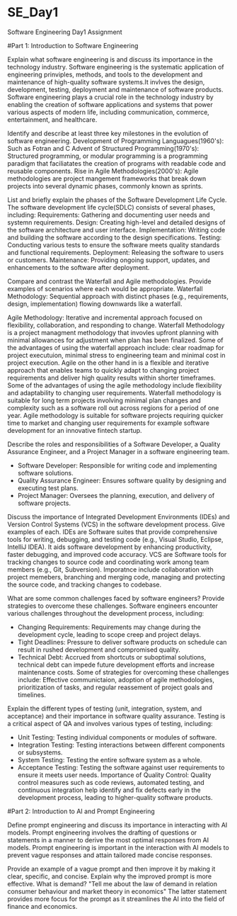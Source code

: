 # SE_Day1
Software Engineering Day1 Assignment

#Part 1: Introduction to Software Engineering

Explain what software engineering is and discuss its importance in the technology industry.
Software engineering is the systematic application of engineering prinviples, methods, and tools to the development and maintenance of high-quality software systems.It invlves the design, development, testing, deployment and maintenance of software products.
Software engineering plays a crucial role in the technology industry by enabling the creation of software applications and systems that power various aspects of modern life, including communication, commerce, entertainment, and healthcare. 

Identify and describe at least three key milestones in the evolution of software engineering.
Development of Programming Languagues(1960's): Such as Fotran and C
Advent of Structured Programming(1970's): Structured programming, or modular programming is a programming paradigm that faciliatates the creation of programs with readable code and reusable components.
Rise in Agile Methodologies(2000's): Agile methodologies are project mangement frameworks that break down projects into several dynamic phases, commonly known as sprints.

List and briefly explain the phases of the Software Development Life Cycle.
The software development life cycle(SDLC) consists of several phases, including:
Requirements: Gathering and documenting user needs and systemn requirements.
Design: Creating high-level and detailed designs of the software architecture and user interface.
Implementation: Writing code and building the software according to the design specifications.
Testing: Conducting various tests to ensure the software meets quality standards and functional requirements.
Deployment: Releasing the software to users or customers.
Maintenance: Providing ongoing support, updates, and enhancements to the software after deployment.

Compare and contrast the Waterfall and Agile methodologies. Provide examples of scenarios where each would be appropriate.
Waterfall Methodology: Sequential approach with distinct phases (e.g., requirements, design, implementation) flowing downwards like a waterfall.

Agile Methodology: Iterative and incremental approach focused on flexibility, collaboration, and responding to change.
Waterfall Methodology is a project managment methodology that invovles upfront planning with minimal allowances for adjustment when plan has been finalized. Some of the advantages of using the waterfall approach include: clear roadmap for project executuion, minimal stress to engineering team and minimal cost in project execution.
Agile on the other hand in is a flexible and iterative approach that enables teams to quickly adapt to changing project requirements and deliver high quality results within shorter timeframes. Some of the advantages of using the agile methodology include flexibility and adaptability to changing user requirements.
Waterfall methodology is suitable for long term projects involving minimal plan changes and complexity such as a software roll out across regions for a period of one year.
Agile methodology is suitable for software projects requiring quicker time to market and changing user requirements for example software development for an innovative fintech startup.

Describe the roles and responsibilities of a Software Developer, a Quality Assurance Engineer, and a Project Manager in a software engineering team.
- Software Developer: Responsible for writing code and implementing software solutions.
- Quality Assurance Engineer: Ensures software quality by designing and executing test plans.
- Project Manager: Oversees the planning, execution, and delivery of software projects.

Discuss the importance of Integrated Development Environments (IDEs) and Version Control Systems (VCS) in the software development process. Give examples of each.
IDEs are Software suites that provide comprehensive tools for writing, debugging, and testing code (e.g., Visual Studio, Eclipse, IntelliJ IDEA). It aids software development by enhancing productivity, faster debugging, and improved code accuracy.
VCS are Software tools for tracking changes to source code and coordinating work among team members (e.g., Git, Subversion). Imporatnce include collaboration with project memebers, branching and merging code, managing and protecting the source code, and tracking changes to codebase.

What are some common challenges faced by software engineers? Provide strategies to overcome these challenges.
Software engineers encounter various challenges throughout the development process, including:
  - Changing Requirements: Requirements may change during the development cycle, leading to scope creep and project delays.
  - Tight Deadlines: Pressure to deliver software products on schedule can result in rushed development and compromised quality.
  - Technical Debt: Accrued from shortcuts or suboptimal solutions, technical debt can impede future development efforts and increase maintenance costs.
Some of strategies for overcoming these challenges include:
Effective communictaion, adoption of agile methodologies, prioritization of tasks, and regular reassement of project goals and timelines.


Explain the different types of testing (unit, integration, system, and acceptance) and their importance in software quality assurance.
Testing is a critical aspect of QA and involves various types of testing, including:
  - Unit Testing: Testing individual components or modules of software.
  - Integration Testing: Testing interactions between different components or subsystems.
  - System Testing: Testing the entire software system as a whole.
  - Acceptance Testing: Testing the software against user requirements to ensure it meets user needs.
Importance of Quality Control: Quality control measures such as code reviews, automated testing, and continuous integration help identify and fix defects early in the development process, leading to higher-quality software products.


#Part 2: Introduction to AI and Prompt Engineering


Define prompt engineering and discuss its importance in interacting with AI models.
Prompt engineering involves the drafting of questions or statements in a manner to derive the most optimal responses from AI models.
Prompt engineering is important in the interaction with AI models to prevent vague responses and attain tailored made concise responses.


Provide an example of a vague prompt and then improve it by making it clear, specific, and concise. Explain why the improved prompt is more effective.
What is demand?
"Tell me about the law of demand in relation consumer behaviour and market theory in economics"
The latter statement provides more focus for the prompt as it streamlines the AI into the field of finance and economics.

